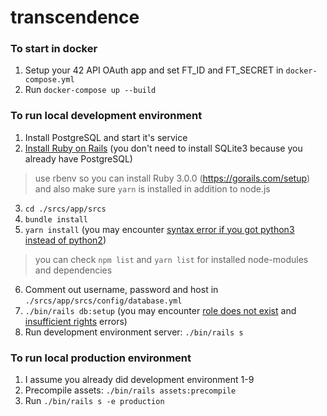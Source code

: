 # transcendence

### To start in docker
1. Setup your 42 API OAuth app and set FT_ID and FT_SECRET in `docker-compose.yml`
2. Run `docker-compose up --build`

### To run local development environment
1. Install PostgreSQL and start it's service
2. [Install Ruby on Rails](https://edgeguides.rubyonrails.org/getting_started.html#creating-a-new-rails-project-installing-rails)
(you don't need to install SQLite3 because you already have PostgreSQL)
> use rbenv so you can install Ruby 3.0.0 (https://gorails.com/setup)
> and also make sure `yarn` is installed in addition to node.js
3. `cd ./srcs/app/srcs`
4. `bundle install`
5. `yarn install` (you may encounter [syntax error if you got python3 instead of python2](https://stackoverflow.com/a/62018221))
> you can check `npm list` and `yarn list` for installed node-modules and dependencies
6. Comment out username, password and host in `./srcs/app/srcs/config/database.yml`
7. `./bin/rails db:setup` (you may encounter [role does not exist](https://stackoverflow.com/a/16974197) and [insufficient rights](https://stackoverflow.com/a/31669921) errors)
8. Run development environment server: `./bin/rails s`

### To run local production environment
1. I assume you already did development environment 1-9
2. Precompile assets: `./bin/rails assets:precompile`
3. Run `./bin/rails s -e production`
